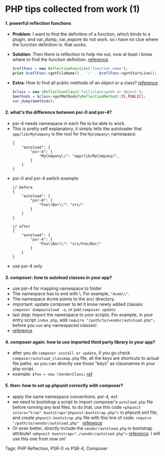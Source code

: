 PHP tips collected from work (1)
==============

#### 1. powerful reflection functions

*	**Problem**: I want to find the definition of a function, which binds to a plugin, and var_dump, var_expore do not work. so i have no clue where the function definition is. that sucks.
*	**Solution**: Then there is reflection to help me out. now at least i know where to find the function definition. [reference](http://stackoverflow.com/questions/2222142/how-to-find-out-where-a-function-is-defined).

	```php
	$reflFunc = new ReflectionFunction('function_name');
	print $reflFunc->getFileName() . ':' . $reflFunc->getStartLine();
	```

*	**Extra**: How to find all public methods of an object or a class? [reference](http://stackoverflow.com/a/11575845)

	```php
 	$class = new \ReflectionClass('full\class\path or object');
	$methods = $class->getMethods(\ReflectionMethod::IS_PUBLIC);
	var_dump($methods);
	```

#### 2. what's the difference between psr-0 and psr-4?
*	psr-4 needs namespace in each file to be able to work.
*	This is pretty self explanatory, it simply tells the autoloader that `app/lib/MyCompany` is the root for the `MyCompany\` namespace:
	```
	{
	    "autoload": {
	        "psr-4": {
	            "MyCompany\\": "app/lib/MyCompany/",
	        }
	    }
	}
	```
*	psr-0 and psr-4 switch example:
	```
	// before
	{
	    "autoload": {
	        "psr-0": {
	            "Foo\\Bar\\": "src/"
	        }
	    }
	}

	// after
	{
	    "autoload": {
	        "psr-4": {
	            "Foo\\Bar\\": "src/Foo/Bar/"
	        }
	    }
	}
	```
*	use psr-4 only


#### 3. composer: how to autoload classes in your app?
*	use psr-4 for mapping namespace to folder
*	The namespace has to end with \\. For example, `"Acme\\"`.
*	The namespace Acme points to the src/ directory.
*	important: update composer to let it know newly added classes: `composer dumpautoload -o`, or just `composer update`
*	last step: Import the namespace to your scripts. For example, in your entry script `index.php`, add `require "/path/to/vendor/autoload.php";` before you `use` any namespaced classes!
*	[reference](http://phpenthusiast.com/blog/how-to-autoload-with-composer)

#### 4. composer again: how to use imported third party library in your app?
*	after you do `composer install or update`, if you go check `composer/autoload_classmap.php` file, all the keys are shortcuts to actual file paths. so you can directly use those "keys" as classnames in your php script.
*	example: `$foo = new \VendorClass;`  [ref](http://stackoverflow.com/questions/27038840/adding-namespace-to-imported-third-party-package-in-composer)

#### 5. then: how to set up phpunit correctly with composer?
*	apply the same namespace conventions. psr-4, ect
*	we need to bootstrap a script to import composer's `autoload.php` file before running any test files. to do that, use this code `<phpunit colors="true" bootstrap="phpunit-bootstrap.php">` in phpunit.xml file, and create `phpunit-bootstrap.php` file with this line of code: `require "/path/to/vendor/autoload.php" ` [reference](http://blog.shamess.info/2013/05/22/phpunit-composer-autoload-bootstrap/)
*	Or even better, directly include the `vendor/autoload.php` in bootstrap attribute!
`<phpunit bootstrap="./vendor/autoload.php">` [reference](http://stackoverflow.com/a/15711324/1369136). I will use this one from now on!

Tags: PHP Reflection, PSR-0 vs  PSR-4, Composer
